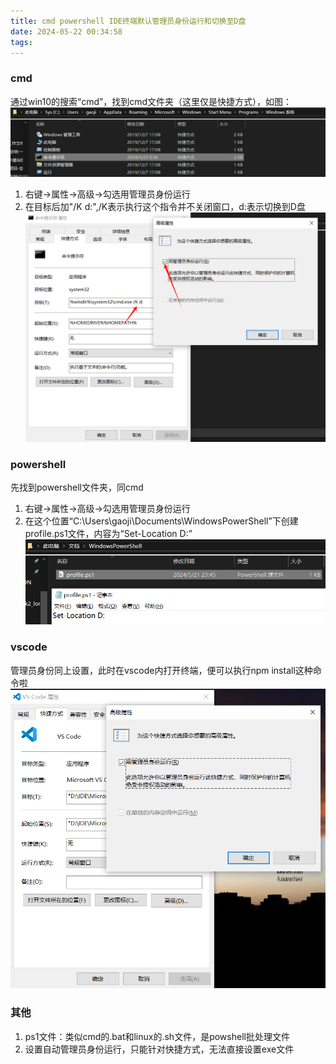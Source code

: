 ```yaml
---
title: cmd powershell IDE终端默认管理员身份运行和切换至D盘
date: 2024-05-22 00:34:58
tags:
---
```

### cmd
通过win10的搜索“cmd”，找到cmd文件夹（这里仅是快捷方式），如图：
![](./cmd-powershell-IDE终端默认管理员身份运行和切换至D盘/image.png)  
1. 右键->属性->高级->勾选用管理员身份运行
2. 在目标后加"/K d:",/K表示执行这个指令并不关闭窗口，d:表示切换到D盘
![alt text](./cmd-powershell-IDE终端默认管理员身份运行和切换至D盘/image-1.png)
### powershell
先找到powershell文件夹，同cmd
1. 右键->属性->高级->勾选用管理员身份运行
2. 在这个位置“C:\Users\gaoji\Documents\WindowsPowerShell”下创建profile.ps1文件，内容为“Set-Location D:”
![alt text](./cmd-powershell-IDE终端默认管理员身份运行和切换至D盘/image-2.png)
### vscode
管理员身份同上设置，此时在vscode内打开终端，便可以执行npm install这种命令啦
![alt text](./cmd-powershell-IDE终端默认管理员身份运行和切换至D盘/image-3.png)
### 其他
1. ps1文件：类似cmd的.bat和linux的.sh文件，是powshell批处理文件
2. 设置自动管理员身份运行，只能针对快捷方式，无法直接设置exe文件
